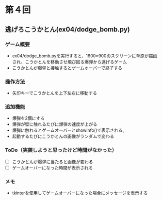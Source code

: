 # 第４回
## 逃げろこうかとん(ex04/dodge_bomb.py)
### ゲーム概要
- ex04/dodge_bomb.pyを実行すると、1600×900のスクリーンに草原が描画され、こうかとんを移動させ飛び回る爆弾から逃げるゲーム
- こうかとんが爆弾と接触するとゲームオーバーで終了する
### 操作方法
- 矢印キーでこうかとんを上下左右に移動する
### 追加機能
- 爆弾を2個にする
- 爆弾が壁に触れるたびに爆弾の速度が上がる
- 爆弾に触れるとゲームオーバーとshowinfo()で表示される。
- 起動するたびにこうかとんの画像がランダムで変わる
### ToDo（実装しようと思ったけど時間がなかった）
-[ ] こうかとんが爆弾に当たると画像が変わる
-[ ] ゲームオーバーになった時間が表示される
### メモ
- tkinterを使用してゲームオーバーになった場合にメッセージを表示する